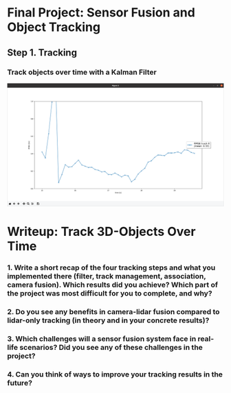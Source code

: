 # Final Project: Sensor Fusion and Object Tracking

## Step 1. Tracking
### Track objects over time with a Kalman Filter
![alt text](https://github.com/GavinChuan9/nd013-c2-fusion-starter/blob/FP_S1/img/final/S1_RMSE.png?raw=true)

# Writeup: Track 3D-Objects Over Time

### 1. Write a short recap of the four tracking steps and what you implemented there (filter, track management, association, camera fusion). Which results did you achieve? Which part of the project was most difficult for you to complete, and why?


### 2. Do you see any benefits in camera-lidar fusion compared to lidar-only tracking (in theory and in your concrete results)? 


### 3. Which challenges will a sensor fusion system face in real-life scenarios? Did you see any of these challenges in the project?


### 4. Can you think of ways to improve your tracking results in the future?

